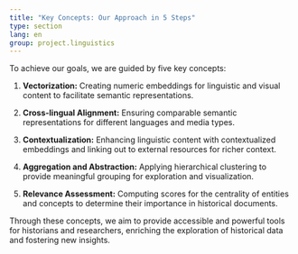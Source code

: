 ```yaml
---
title: "Key Concepts: Our Approach in 5 Steps"
type: section
lang: en
group: project.linguistics
---
```


<!-- more -->

To achieve our goals, we are guided by five key concepts:

1. **Vectorization:** Creating numeric embeddings for linguistic and visual content to facilitate semantic representations.

2. **Cross-lingual Alignment:** Ensuring comparable semantic representations for different languages and media types.

3. **Contextualization:** Enhancing linguistic content with contextualized embeddings and linking out to external resources for richer context.

4. **Aggregation and Abstraction:** Applying hierarchical clustering to provide meaningful grouping for exploration and visualization.

5. **Relevance Assessment:** Computing scores for the centrality of entities and concepts to determine their importance in historical documents.

Through these concepts, we aim to provide accessible and powerful tools for historians and researchers, enriching the exploration of historical data and fostering new insights.
